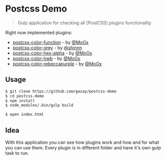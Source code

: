 # Postcss Demo

> Gulp application for checking all [PostCSS] plugins functionality

Right now implemented plugins:

* [postcss-color-function](https://github.com/postcss/postcss-color-function) - by [@MoOx](https://github.com/MoOx)
* [postcss-color-grey](https://github.com/postcss/postcss-color-grey) - by [@shinnn](https://github.com/shinnn)
* [postcss-color-hex-alpha](https://github.com/postcss/postcss-color-hex-alpha) - by [@MoOx](https://github.com/MoOx)
* [postcss-color-hwb](https://github.com/postcss/postcss-color-hwb) - by [@MoOx](https://github.com/MoOx)
* [postcss-color-rebeccapurple](https://github.com/postcss/postcss-color-rebeccapurple) - by [@MoOx](https://github.com/MoOx)

## Usage

```bash
$ git clone https://github.com/gazay/postcss-demo
$ cd postcss-demo
$ npm install
$ node_modules/.bin/gulp build

$ open index.html
```

## Idea

With this application you can see how plugins work and how and for what you can use them.
Every plugin is in different folder and have it's own gulp task to run.
